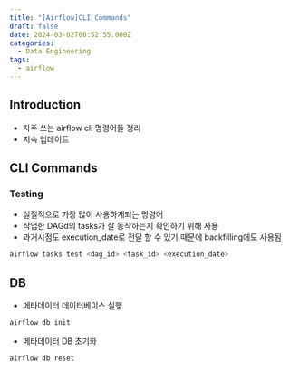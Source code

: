 ```yaml
---
title: "[Airflow]CLI Commands"
draft: false
date: 2024-03-02T06:52:55.000Z
categories:
  - Data Engineering
tags:
  - airflow
---
```


<!--

이미지 넣는법

![](images/02_de/이미지경로.png)

* Upgrade the metadatabase (Latest schemas, values, ...)

```bash
airflow db upgrade
```
-->

## Introduction

- 자주 쓰는 airflow cli 명령어들 정리
- 지속 업데이트

## CLI Commands

### Testing

- 실질적으로 가장 많이 사용하게되는 명령어
- 작업한 DAGd의 tasks가 잘 동작하는지 확인하기 위해 사용
- 과거시점도 execution_date로 전달 할 수 있기 때문에 backfilling에도 사용됨

```bash
airflow tasks test <dag_id> <task_id> <execution_date>
```

## DB

- 메타데이터 데이터베이스 실행

```bash
airflow db init
```

- 메타데이터 DB 초기화

```bash
airflow db reset
```
